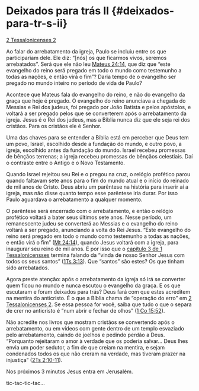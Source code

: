 # Deixados para trás II {#deixados-para-tr-s-ii}

[2 Tessalonicenses 2](http://bibliaonline.com.br/acf/2ts/2)

Ao falar do arrebatamento da igreja, Paulo se incluiu entre os que participariam dele. Ele diz: “[nós] os que ficarmos vivos, seremos arrebatados”. Será que ele não leu [Mateus 24:14](http://bibliaonline.com.br/acf/mt/24/14), que diz que “este evangelho do reino será pregado em todo o mundo como testemunho a todas as nações, e então virá o fim”? Daria tempo de o evangelho ser pregado no mundo inteiro no período de vida de Paulo?

Acontece que Mateus fala do evangelho do reino, e não do evangelho da graça que hoje é pregado. O evangelho do reino anunciava a chegada do Messias e Rei dos judeus, foi pregado por João Batista e pelos apóstolos, e voltará a ser pregado pelos que se converterem após o arrebatamento da igreja. Jesus é o Rei dos judeus, mas a Bíblia nunca diz que ele seja rei dos cristãos. Para os cristãos ele é Senhor.

Uma das chaves para se entender a Bíblia está em perceber que Deus tem um povo, Israel, escolhido desde a fundação do mundo, e outro povo, a igreja, escolhido antes da fundação do mundo. Israel recebeu promessas de bênçãos terrenas; a igreja recebeu promessas de bênçãos celestiais. Daí o contraste entre o Antigo e o Novo Testamento.

Quando Israel rejeitou seu Rei e o pregou na cruz, o relógio profético parou quando faltavam sete anos para o fim do mundo atual e o início do reinado de mil anos de Cristo. Deus abriu um parêntese na história para inserir aí a igreja, mas não disse quanto tempo esse parêntese iria durar. Por isso Paulo aguardava o arrebatamento a qualquer momento.

O parêntese será encerrado com o arrebatamento, e então o relógio profético voltará a bater seus últimos sete anos. Nesse período, um remanescente judeu se converterá ao Messias e o evangelho do reino voltará a ser pregado, anunciando a volta do Rei Jesus. “Este evangelho do reino será pregado em todo o mundo como testemunho a todas as nações, e então virá o fim” ([Mt 24:14](http://bibliaonline.com.br/acf/mt/24/14)), quando Jesus voltará com a igreja, para inaugurar seu reino de mil anos. É por isso que o [capítulo 3 de 1 Tessalonicensses](http://bibliaonline.com.br/acf/1ts/3) termina falando da “vinda de nosso Senhor Jesus com todos os seus santos” ([1Ts 3:13](http://bibliaonline.com.br/acf/1ts/3/13)). Que “santos” são estes? Os que tinham sido arrebatados.

Agora preste atenção: após o arrebatamento da igreja só irá se converter quem ficou no mundo e nunca escutou o evangelho da graça. E os que escutaram e foram deixados para trás? Deus fará com que estes acreditem na mentira do anticristo. É o que a Bíblia chama de “operação do erro” em [2 Tessalonicenses 2](http://bibliaonline.com.br/acf/2ts/2). Se essa pessoa for você, saiba que tudo o que o separa de crer no anticristo é “num abrir e fechar de olhos” ([1 Co 15:52](http://bibliaonline.com.br/acf/1co/15/52)).

Não acredite nos livros que mostram cristãos se convertendo após o arrebatamento, ou em vídeos com gente dentro de um templo esvaziado pelo arrebatamento, caindo de joelhos e pedindo perdão a Deus. “Porquanto rejeitaram o amor à verdade que os poderia salvar... Deus lhes envia um poder sedutor, a fim de que creiam na mentira, e sejam condenados todos os que não creram na verdade, mas tiveram prazer na injustiça” ([2Ts 2:10-11](http://bibliaonline.com.br/acf/2ts/2/10-11)).

Nos próximos 3 minutos Jesus entra em Jerusalém.

tic-tac-tic-tac...